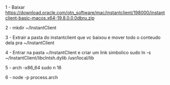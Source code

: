 1 - Baixar https://download.oracle.com/otn_software/mac/instantclient/198000/instantclient-basic-macos.x64-19.8.0.0.0dbru.zip

2 - mkdir ~/InstantClient

3 - Extrair a pasta do instantclient que vc baixou e mover todo o conteudo dela pra ~/InstantClient

4 - Entrar na pasta ~/InstantClient e criar um link simbolico sudo ln -s ~/InstantClient/libclntsh.dylib /usr/local/lib

5 - arch -x86_64 sudo n 16

6 - node -p process.arch